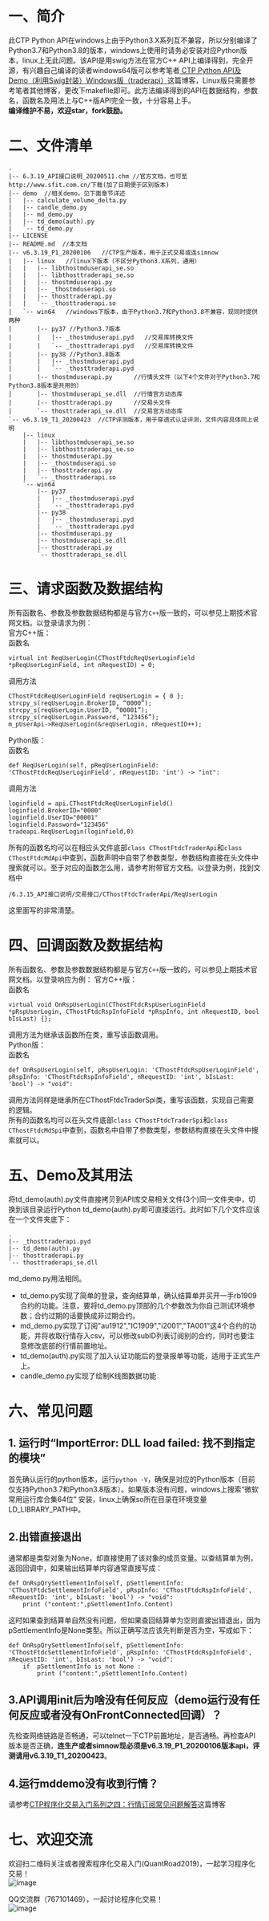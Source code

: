 # 一、简介
此CTP Python API在windows上由于Python3.X系列互不兼容，所以分别编译了Python3.7和Python3.8的版本，windows上使用时请务必安装对应Python版本，linux上无此问题。该API是用swig方法在官方C++ API上编译得到，完全开源，有兴趣自己编译的读者windows64版可以参考笔者[
CTP Python API及Demo（利用Swig封装）Windows版（traderapi）](https://blog.csdn.net/pjjing/article/details/77338423)这篇博客，Linux版只需要参考笔者其他博客，更改下makefile即可。此方法编译得到的API在数据结构，参数名，函数名及用法上与C++版API完全一致，十分容易上手。  
**编译维护不易，欢迎star，fork鼓励。**

# 二、文件清单
```
.
|-- 6.3.19_API接口说明_20200511.chm //官方文档，也可至http://www.sfit.com.cn/下载(加了日期便于区别版本)
|-- demo  //相关demo，见下面章节详述
|   |-- calculate_volume_delta.py
|   |-- candle_demo.py
|   |-- md_demo.py
|   |-- td_demo(auth).py
|   `-- td_demo.py
|-- LICENSE
|-- README.md  //本文档
|-- v6.3.19_P1_20200106   //CTP生产版本，用于正式交易或连simnow
|   |-- linux   //linux下版本（不区分Python3.X系列，通用）
|   |   |-- libthostmduserapi_se.so
|   |   |-- libthosttraderapi_se.so
|   |   |-- thostmduserapi.py
|   |   |-- _thostmduserapi.so
|   |   |-- thosttraderapi.py
|   |   `-- _thosttraderapi.so
|   `-- win64   //windows下版本，由于Python3.7和Python3.8不兼容，现同时提供两种
|       |-- py37 //Python3.7版本
|       |   |-- _thostmduserapi.pyd   //交易库转换文件
|       |   `-- _thosttraderapi.pyd   //交易库转换文件
|       |-- py38 //Python3.8版本
|       |   |-- _thostmduserapi.pyd
|       |   `-- _thosttraderapi.pyd
|       |-- thostmduserapi.py      //行情头文件（以下4个文件对于Python3.7和Python3.8版本是共用的）
|       |-- thostmduserapi_se.dll  //行情官方动态库
|       |-- thosttraderapi.py      //交易头文件
|       `-- thosttraderapi_se.dll  //交易官方动态库
`-- v6.3.19_T1_20200423  //CTP评测版本，用于穿透式认证评测，文件内容具体同上说明
    |-- linux
    |   |-- libthostmduserapi_se.so
    |   |-- libthosttraderapi_se.so
    |   |-- thostmduserapi.py
    |   |-- _thostmduserapi.so
    |   |-- thosttraderapi.py
    |   `-- _thosttraderapi.so
    `-- win64
        |-- py37
        |   |-- _thostmduserapi.pyd
        |   `-- _thosttraderapi.pyd
        |-- py38
        |   |-- _thostmduserapi.pyd
        |   `-- _thosttraderapi.pyd
        |-- thostmduserapi.py
        |-- thostmduserapi_se.dll
        |-- thosttraderapi.py
        `-- thosttraderapi_se.dll
```
# 三、请求函数及数据结构
所有函数名、参数及参数数据结构都是与官方```C++```版一致的，可以参见上期技术官网文档。以登录请求为例：  
官方C++版：  
函数名
```
virtual int ReqUserLogin(CThostFtdcReqUserLoginField *pReqUserLoginField, int nRequestID) = 0;
```
调用方法
```
CThostFtdcReqUserLoginField reqUserLogin = { 0 };
strcpy_s(reqUserLogin.BrokerID, “0000”);
strcpy_s(reqUserLogin.UserID, “00001”);
strcpy_s(reqUserLogin.Password, “123456”); 
m_pUserApi->ReqUserLogin(&reqUserLogin, nRequestID++);
```
Python版：  
函数名
```
def ReqUserLogin(self, pReqUserLoginField: 'CThostFtdcReqUserLoginField', nRequestID: 'int') -> "int":
```
调用方法
```
loginfield = api.CThostFtdcReqUserLoginField()
loginfield.BrokerID="0000"
loginfield.UserID="00001"
loginfield.Password="123456"
tradeapi.ReqUserLogin(loginfield,0)
```
所有的函数名均可以在相应头文件底部```class CThostFtdcTraderApi```和```class CThostFtdcMdApi```中查到，函数声明中自带了参数类型，参数结构直接在头文件中搜索就可以。至于对应的函数怎么用，请参考附带官方文档。以登录为例，找到文档中
```
/6.3.15_API接口说明/交易接口/CThostFtdcTraderApi/ReqUserLogin
```
这里面写的非常清楚。


# 四、回调函数及数据结构
所有函数名、参数及参数数据结构都是与官方```C++```版一致的，可以参见上期技术官网文档。以登录响应为例： 
官方C++版：  
函数名
```
virtual void OnRspUserLogin(CThostFtdcRspUserLoginField *pRspUserLogin, CThostFtdcRspInfoField *pRspInfo, int nRequestID, bool bIsLast) {};
```
调用方法为继承该函数所在类，重写该函数调用。  
Python版：  
函数名
```
def OnRspUserLogin(self, pRspUserLogin: 'CThostFtdcRspUserLoginField', pRspInfo: 'CThostFtdcRspInfoField', nRequestID: 'int', bIsLast: 'bool') -> "void":
```
调用方法同样是继承所在CThostFtdcTraderSpi类，重写该函数，实现自己需要的逻辑。  
所有的函数名均可以在头文件底部```class CThostFtdcTraderSpi```和```class CThostFtdcMdSpi```中查到，函数名中自带了参数类型，参数结构直接在头文件中搜索就可以。

# 五、Demo及其用法
将td_demo(auth).py文件直接拷贝到API库交易相关文件(3个)同一文件夹中，切换到该目录运行Python td_demo(auth).py即可直接运行。此时如下几个文件应该在一个文件夹底下：
```
.
|-- _thosttraderapi.pyd
|-- td_demo(auth).py
|-- thosttraderapi.py
`-- thosttraderapi_se.dll
```
md_demo.py用法相同。

- td_demo.py实现了简单的登录，查询结算单，确认结算单并买开一手rb1909合约的功能。注意，要将td_demo.py顶部的几个参数改为你自己测试环境参数；合约过期的话要换成非过期合约。  
- md_demo.py实现了订阅"au1912","IC1909","i2001","TA001"这4个合约的功能，并将收取行情存入csv，可以修改subID列表订阅别的合约，同时也要注意修改底部的行情前置地址。
- td_demo(auth).py实现了加入认证功能后的登录报单等功能，适用于正式生产上。
- candle_demo.py实现了绘制K线图数据功能

# 六、常见问题
## 1. 运行时“ImportError: DLL load failed: 找不到指定的模块” 

首先确认运行的python版本，运行`python -V`，确保是对应的Python版本（目前仅支持Python3.7和Python3.8版本）。如果版本没有问题，windows上搜索“微软常用运行库合集64位” 安装，linux上确保so所在目录在环境变量LD_LIBRARY_PATH中。

## 2.出错直接退出

通常都是类型对象为None，却直接使用了该对象的成员变量。以查结算单为例，返回回调中，如果输出结算单内容通常直接写成：
```
def OnRspQrySettlementInfo(self, pSettlementInfo: 'CThostFtdcSettlementInfoField', pRspInfo: 'CThostFtdcRspInfoField', nRequestID: 'int', bIsLast: 'bool') -> "void":
    print ("content:",pSettlementInfo.Content)
```
这时如果查到结算单自然没有问题，但如果查回结算单为空则直接出错退出，因为pSettlementInfo是None类型。所以正确写法应该先判断是否为空，写成如下：
```
def OnRspQrySettlementInfo(self, pSettlementInfo: 'CThostFtdcSettlementInfoField', pRspInfo: 'CThostFtdcRspInfoField', nRequestID: 'int', bIsLast: 'bool') -> "void":
    if  pSettlementInfo is not None :
        print ("content:",pSettlementInfo.Content)
```

## 3.API调用init后为啥没有任何反应（demo运行没有任何反应或者没有OnFrontConnected回调）？
先检查网络链路是否畅通，可以telnet一下CTP前置地址，是否通畅。再检查API版本是否正确，**连生产或者simnow现必须是v6.3.19_P1_20200106版本api，评测请用v6.3.19_T1_20200423**。

## 4.运行mddemo没有收到行情？
请参考[CTP程序化交易入门系列之四：行情订阅常见问题解答](https://blog.csdn.net/pjjing/article/details/100532276)这篇博客

# 七、欢迎交流
欢迎扫二维码关注或者搜索程序化交易入门(QuantRoad2019)，一起学习程序化交易！  
![image](https://img-blog.csdnimg.cn/20190520205748924.jpg?x-oss-process=image/watermark,type_ZmFuZ3poZW5naGVpdGk,shadow_10,text_aHR0cHM6Ly9ibG9nLmNzZG4ubmV0L3lpc2h1aWhhbjEyMTI=,size_16,color_FFFFFF,t_70)

QQ交流群（767101469），一起讨论程序化交易！  
![image](https://img-blog.csdnimg.cn/20191005173130764.png?x-oss-process=image/watermark,type_ZmFuZ3poZW5naGVpdGk,shadow_10,text_aHR0cHM6Ly9ibG9nLmNzZG4ubmV0L3lpc2h1aWhhbjEyMTI=,size_16,color_FFFFFF,t_70)
